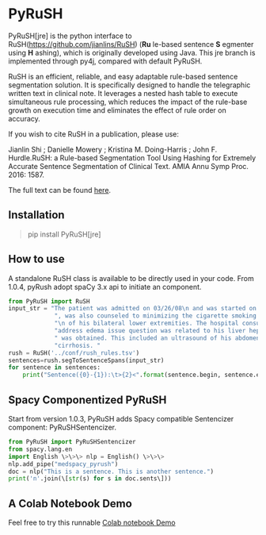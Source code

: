 # PyRuSH

PyRuSH[jre] is the python interface to
RuSH(https://github.com/jianlins/RuSH) (**Ru** le-based sentence **S**
egmenter using **H** ashing), which is originally developed using Java. 
This jre branch is implemented through py4j, compared with default PyRuSH.

RuSH is an efficient, reliable, and easy adaptable rule-based sentence
segmentation solution. It is specifically designed to handle the
telegraphic written text in clinical note. It leverages a nested hash
table to execute simultaneous rule processing, which reduces the impact
of the rule-base growth on execution time and eliminates the effect of
rule order on accuracy.

If you wish to cite RuSH in a publication, please use:

Jianlin Shi ; Danielle Mowery ; Kristina M. Doing-Harris ; John F.
Hurdle.RuSH: a Rule-based Segmentation Tool Using Hashing for Extremely
Accurate Sentence Segmentation of Clinical Text. AMIA Annu Symp Proc.
2016: 1587.

The full text can be found
[here](https://knowledge.amia.org/amia-63300-1.3360278/t005-1.3362920/f005-1.3362921/2495498-1.3363244/2495498-1.3363247?timeStamp=1479743941616).


## Installation

> pip install PyRuSH[jre]

## How to use

A standalone RuSH class is available to be directly used in your code.
From 1.0.4, pyRush adopt spaCy 3.x api to initiate an component.

```python
from PyRuSH import RuSH
input_str = "The patient was admitted on 03/26/08\n and was started on IV antibiotics elevation" +\
             ", was also counseled to minimizing the cigarette smoking. The patient had edema\n\n" +\
             "\n of his bilateral lower extremities. The hospital consult was also obtained to " +\
             "address edema issue question was related to his liver hepatitis C. Hospital consult" +\
             " was obtained. This included an ultrasound of his abdomen, which showed just mild " +\
             "cirrhosis. "
rush = RuSH('../conf/rush_rules.tsv')
sentences=rush.segToSentenceSpans(input_str)
for sentence in sentences:
    print("Sentence({0}-{1}):\t>{2}<".format(sentence.begin, sentence.end, input_str[sentence.begin:sentence.end]))
```
## Spacy Componentized PyRuSH

Start from version 1.0.3, PyRuSH adds Spacy compatible Sentencizer
component: PyRuSHSentencizer.

```python
from PyRuSH import PyRuSHSentencizer
from spacy.lang.en
import English \>\>\> nlp = English() \>\>\>
nlp.add_pipe("medspacy_pyrush")
doc = nlp("This is a sentence. This is another sentence.")
print('n'.join(\[str(s) for s in doc.sents\]))
```

## A Colab Notebook Demo

Feel free to try this runnable [Colab notebook
Demo](https://colab.research.google.com/drive/1gX9MzZTQiPw8G3x_vUwZbiSXGtbI0uIX?usp=sharing)